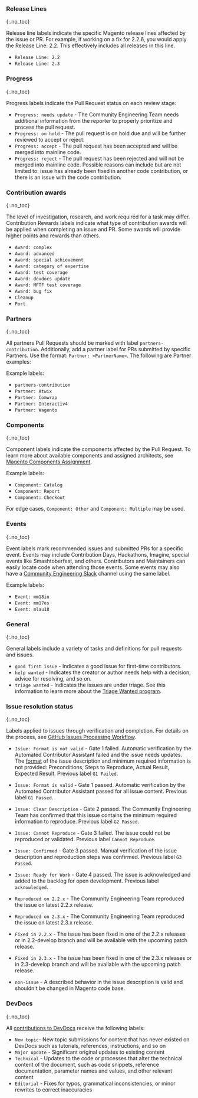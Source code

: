 ### Release Lines
{:.no_toc}

Release line labels indicate the specific Magento release lines affected by the issue or PR. For example, if working on a fix for 2.2.6, you would apply the Release Line: 2.2. This effectively includes all releases in this line.

*  `Release Line: 2.2`
*  `Release Line: 2.3`

### Progress
{:.no_toc}

Progress labels indicate the Pull Request status on each review stage:

*  `Progress: needs update` - The Community Engineering Team needs additional information from the reporter to properly prioritize and process the pull request. <!-- needs update -->
*  `Progress: on hold` - The pull request is on hold due and will be further reviewed to accept or reject.
*  `Progress: accept` - The pull request has been accepted and will be merged into mainline code. <!-- accept -->
*  `Progress: reject` - The pull request has been rejected and will not be merged into mainline code. Possible reasons can include but are not limited to: issue has already been fixed in another code contribution, or there is an issue with the code contribution. <!-- reject -->

### Contribution awards
{:.no_toc}

The level of investigation, research, and work required for a task may differ. Contribution Rewards labels  indicate what type of contribution awards will be applied when completing an issue and PR. Some awards will provide higher points and rewards than others.

*  `Award: complex`
*  `Award: advanced`
*  `Award: special achievement`
*  `Award: category of expertise`
*  `Award: test coverage`
*  `Award: devdocs update`
*  `Award: MFTF test coverage`
*  `Award: bug fix`
*  `Cleanup`
*  `Port`

### Partners
{:.no_toc}

All partners Pull Requests should be marked with label `partners-contribution`. Additionally, add a partner label for PRs submitted by specific Partners. Use the format: `Partner: <PartnerName>`. The following are Partner examples:

Example labels:

*  `partners-contribution`
*  `Partner: Atwix`
*  `Partner: Comwrap`
*  `Partner: Interactiv4`
*  `Partner: Wagento`

### Components
{:.no_toc}

Component labels indicate the components affected by the Pull Request. To learn more about available components and assigned architects, see [Magento Components Assignment](https://github.com/magento/magento2/wiki/Magento-Components-Assignment).

Example labels:

*  `Component: Catalog`
*  `Component: Report`
*  `Component: Checkout`

For edge cases, `Component: Other` and `Component: Multiple` may be used.

### Events
{:.no_toc}

Event labels mark recommended issues and submitted PRs for a specific event. Events may include Contribution Days, Hackathons, Imagine, special events like Smashtoberfest, and others. Contributors and Maintainers can easily locate code when attending those events. Some events may also have a [Community Engineering Slack](https://magentocommeng.slack.com) channel using the same label.

Example labels:

*  `Event: mm18in`
*  `Event: mm17es`
*  `Event: mlau18`

### General
{:.no_toc}

General labels include a variety of tasks and definitions for pull requests and issues.

*  `good first issue` - Indicates a good issue for first-time contributors.
*  `help wanted` - Indicates the creator or author needs help with a decision, advice for resolving, and so on.
*  `triage wanted` - Indicates the issues are under triage. See this information to learn more about the [Triage Wanted program](https://github.com/magento/magento2/wiki/Triage-Wanted).

### Issue resolution status
{:.no_toc}

Labels applied to issues through verification and completion. For details on the process, see [GitHub Issues Processing Workflow](https://github.com/magento/magento2/wiki/GitHub-Issues-Processing-Workflow).

*  `Issue: Format is not valid` - Gate 1 failed. Automatic verification by the Automated Contributor Assistant failed and the issue needs updates. The [format](https://github.com/magento/magento2/tree/2.3-develop/.github/ISSUE_TEMPLATE) of the issue description and minimum required information is not provided: Preconditions, Steps to Reproduce, Actual Result, Expected Result. Previous label `G1 Failed`.
*  `Issue: Format is valid` - Gate 1 passed. Automatic verification by the Automated Contributor Assistant passed for all issue content. Previous label `G1 Passed`.
*  `Issue: Clear Description` - Gate 2 passed. The Community Engineering Team has confirmed that this issue contains the minimum required information to reproduce. Previous label `G2 Passed`.
*  `Issue: Cannot Reproduce` - Gate 3 failed. The issue could not be reproduced or validated. Previous label `Cannot Reproduce`.
*  `Issue: Confirmed` - Gate 3 passed. Manual verification of the issue description and reproduction steps was confirmed. Previous label `G3 Passed`.
*  `Issue: Ready for Work` - Gate 4 passed. The issue is acknowledged and added to the backlog for open development. Previous label `acknowledged`.
*  `Reproduced on 2.2.x` - The Community Engineering Team reproduced the issue on latest 2.2.x release.
*  `Reproduced on 2.3.x` - The Community Engineering Team reproduced the issue on latest 2.3.x release.

*  `Fixed in 2.2.x` - The issue has been fixed in one of the 2.2.x releases or in 2.2-develop branch and will be available with the upcoming patch release.
*  `Fixed in 2.3.x` - The issue has been fixed in one of the 2.3.x releases or in 2.3-develop branch and will be available with the upcoming patch release.
*  `non-issue` - A described behavior in the issue description is valid and shouldn't be changed in Magento code base.

### DevDocs
{:.no_toc}

All [contributions to DevDocs](https://github.com/magento/devdocs/blob/master/.github/CONTRIBUTING.md) receive the following labels:

*  `New topic`- New topic submissions for content that has never existed on DevDocs such as tutorials, references, instructions, and so on
*  `Major update` - Significant original updates to existing content
*  `Technical` - Updates to the code or processes that alter the technical content of the document, such as code snippets, reference documentation, parameter names and values, and other relevant content
*  `Editorial` - Fixes for typos, grammatical inconsistencies, or minor rewrites to correct inaccuracies
